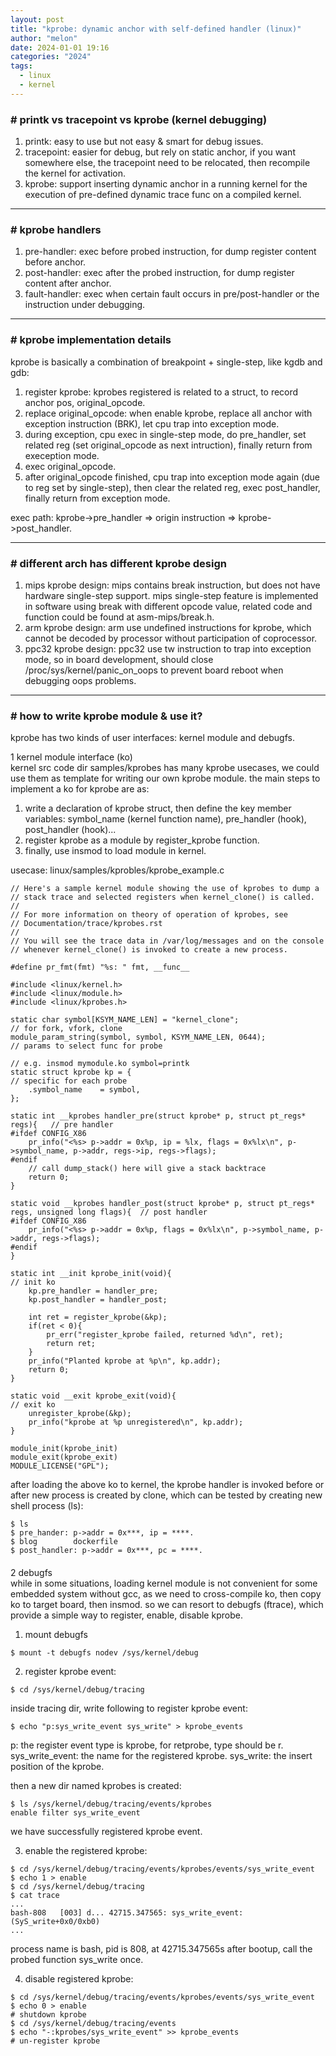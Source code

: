 ```yaml
---
layout: post
title: "kprobe: dynamic anchor with self-defined handler (linux)"
author: "melon"
date: 2024-01-01 19:16
categories: "2024"
tags:
  - linux
  - kernel
---
```


### # printk vs tracepoint vs kprobe (kernel debugging)
1) printk: easy to use but not easy & smart for debug issues.  
2) tracepoint: easier for debug, but rely on static anchor, if you want somewhere else,
the tracepoint need to be relocated, then recompile the kernel for activation.  
3) kprobe: support inserting dynamic anchor in a running kernel for the execution of
pre-defined dynamic trace func on a compiled kernel.

<hr>

### # kprobe handlers
1) pre-handler: exec before probed instruction, for dump register content before anchor.  
2) post-handler: exec after the probed instruction, for dump register content after anchor.  
3) fault-handler: exec when certain fault occurs in pre/post-handler or the instruction under debugging.

<hr>

### # kprobe implementation details
kprobe is basically a combination of breakpoint + single-step, like kgdb and gdb:  
1) register kprobe: kprobes registered is related to a struct, to record anchor pos,
original_opcode.  
2) replace original_opcode: when enable kprobe, replace all anchor with exception instruction
(BRK), let cpu trap into exception mode.  
3) during exception, cpu exec in single-step mode, do pre_handler, set related reg
(set original_opcode as next intruction), finally return from exeception mode.  
4) exec original_opcode.  
5) after original_opcode finished, cpu trap into exception mode again
(due to reg set by single-step), then clear the related reg, exec post_handler,
finally return from exception mode.

exec path: kprobe->pre_handler => origin instruction => kprobe->post_handler.

<hr>

### # different arch has different kprobe design
1) mips kprobe design: mips contains break instruction, but does not have hardware
single-step support. mips single-step feature is implemented in software using break
with different opcode value, related code and function could be found at asm-mips/break.h.  
2) arm kprobe design: arm use undefined instructions for kprobe, which cannot be decoded
by processor without participation of coprocessor.  
3) ppc32 kprobe design: ppc32 use tw instruction to trap into exception mode,
so in board development, should close /proc/sys/kernel/panic_on_oops to prevent board reboot
when debugging oops problems.

<hr>

### # how to write kprobe module & use it?
kprobe has two kinds of user interfaces: kernel module and debugfs.

1 kernel module interface (ko)  
kernel src code dir samples/kprobes has many kprobe usecases, we could use them as template
for writing our own kprobe module. the main steps to implement a ko for kprobe are as:

1) write a declaration of kprobe struct, then define the key member variables:
symbol_name (kernel function name), pre_handler (hook), post_handler (hook)\...  
2) register kprobe as a module by register_kprobe function.  
3) finally, use insmod to load module in kernel.

usecase: linux/samples/kprobles/kprobe_example.c

```text
// Here's a sample kernel module showing the use of kprobes to dump a
// stack trace and selected registers when kernel_clone() is called.
//
// For more information on theory of operation of kprobes, see
// Documentation/trace/kprobes.rst
//
// You will see the trace data in /var/log/messages and on the console
// whenever kernel_clone() is invoked to create a new process.

#define pr_fmt(fmt) "%s: " fmt, __func__

#include <linux/kernel.h>
#include <linux/module.h>
#include <linux/kprobes.h>

static char symbol[KSYM_NAME_LEN] = "kernel_clone";                         // for fork, vfork, clone
module_param_string(symbol, symbol, KSYM_NAME_LEN, 0644);                   // params to select func for probe
                                                                            // e.g. insmod mymodule.ko symbol=printk
static struct kprobe kp = {                                                 // specific for each probe
    .symbol_name	= symbol,
};

static int __kprobes handler_pre(struct kprobe* p, struct pt_regs* regs){   // pre handler
#ifdef CONFIG_X86
    pr_info("<%s> p->addr = 0x%p, ip = %lx, flags = 0x%lx\n", p->symbol_name, p->addr, regs->ip, regs->flags);
#endif
    // call dump_stack() here will give a stack backtrace
    return 0;
}

static void __kprobes handler_post(struct kprobe* p, struct pt_regs* regs, unsigned long flags){  // post handler
#ifdef CONFIG_X86
    pr_info("<%s> p->addr = 0x%p, flags = 0x%lx\n", p->symbol_name, p->addr, regs->flags);
#endif
}

static int __init kprobe_init(void){                                        // init ko
    kp.pre_handler = handler_pre;
    kp.post_handler = handler_post;

    int ret = register_kprobe(&kp);
    if(ret < 0){
        pr_err("register_kprobe failed, returned %d\n", ret);
        return ret;
    }
    pr_info("Planted kprobe at %p\n", kp.addr);
    return 0;
}

static void __exit kprobe_exit(void){                                       // exit ko
    unregister_kprobe(&kp);
    pr_info("kprobe at %p unregistered\n", kp.addr);
}

module_init(kprobe_init)
module_exit(kprobe_exit)
MODULE_LICENSE("GPL");
```

after loading the above ko to kernel, the kprobe handler is invoked before or after new
process is created by clone, which can be tested by creating new shell process (ls):

```text
$ ls
$ pre_hander: p->addr = 0x***, ip = ****.
$ blog        dockerfile
$ post_handler: p->addr = 0x***, pc = ****.
```

<p style="margin-bottom: 20px;"></p>

2 debugfs  
while in some situations, loading kernel module is not convenient for some embedded system
without gcc, as we need to cross-compile ko, then copy ko to target board, then insmod.
so we can resort to debugfs (ftrace), which provide a simple way to register, enable,
disable kprobe.

1) mount debugfs

```text
$ mount -t debugfs nodev /sys/kernel/debug
```

2) register kprobe event:

```text
$ cd /sys/kernel/debug/tracing
```

inside tracing dir, write following to register kprobe event:

```text
$ echo "p:sys_write_event sys_write" > kprobe_events
```

p: the register event type is kprobe, for retprobe, type should be r.
sys_write_event: the name for the registered kprobe.
sys_write: the insert position of the kprobe.

then a new dir named kprobes is created:

```text
$ ls /sys/kernel/debug/tracing/events/kprobes
enable filter sys_write_event
```

we have successfully registered kprobe event.

3) enable the registered kprobe:

```text
$ cd /sys/kernel/debug/tracing/events/kprobes/events/sys_write_event
$ echo 1 > enable
$ cd /sys/kernel/debug/tracing
$ cat trace
...
bash-808   [003] d... 42715.347565: sys_write_event: (SyS_write+0x0/0xb0)
...
```

process name is bash, pid is 808, at 42715.347565s after bootup, call the probed function
sys_write once.

4) disable registered kprobe:

```text
$ cd /sys/kernel/debug/tracing/events/kprobes/events/sys_write_event
$ echo 0 > enable                                                     # shutdown kprobe
$ cd /sys/kernel/debug/tracing/events
$ echo "-:kprobes/sys_write_event" >> kprobe_events                   # un-register kprobe
```
